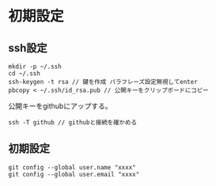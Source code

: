 # 初期設定

## ssh設定

```
mkdir -p ~/.ssh
cd ~/.ssh
ssh-keygen -t rsa // 鍵を作成 パラフレーズ設定無視してenter
pbcopy < ~/.ssh/id_rsa.pub // 公開キーをクリップボードにコピー
```

公開キーをgithubにアップする。

```
ssh -T github // githubと接続を確かめる
```

## 初期設定

```
git config --global user.name "xxxx"
git config --global user.email "xxxx"
```
